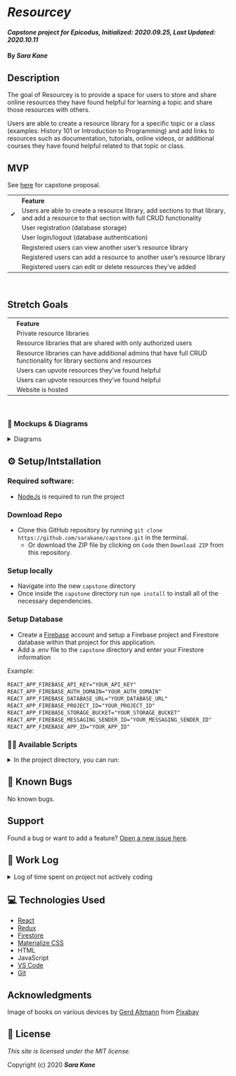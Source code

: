 # _Resourcey_
#### _Capstone project for Epicodus, Initialized: 2020.09.25, Last Updated: 2020.10.11_
#### By _**Sara Kane**_

## Description
The goal of Resourcey is to provide a space for users to store and share online resources they have found helpful for learning a topic and share those resources with others.

Users are able to create a resource library for a specific topic or a class (examples: History 101 or Introduction to Programming) and add links to resources such as documentation, tutorials, online videos, or additional courses they have found helpful related to that topic or class.

## MVP
See [here](/Proposal.md) for capstone proposal.<br />
<table>
  <tr style="text-align: left">
    <th> </th>
    <th>Feature</th>
  </tr>
  <tr>
    <td>✔</td>
    <td>Users are able to create a resource library, add sections to that library, and add a resource to that section with full CRUD functionality</td>
  </tr>
  <tr>
    <td></td>
    <td>User registration (database storage)</td>
  </tr>
  <tr>
    <td></td>
    <td>User login/logout (database authentication)</td>
  </tr>
  <tr>
    <td></td>
    <td>Registered users can view another user’s resource library</td>
  </tr>
  <tr>
    <td></td>
    <td>Registered users can add a resource to another user’s resource library</td>
  </tr>
  <tr>
    <td></td>
    <td>Registered users can edit or delete resources they’ve added</td>
  </tr>
</table>

<br/>

## Stretch Goals

<table>
  <tr style="text-align: left">
    <th></th>
    <th>Feature</th>
  </tr>
  <tr>
    <td></td>
    <td>Private resource libraries</td>
  </tr>
  <tr>
    <td></td>
    <td>Resource libraries that are shared with only authorized users</td>
  </tr>
  <tr>
    <td></td>
    <td>Resource libraries can have additional admins that have full CRUD functionality for library sections and resources</td>
  </tr>
  <tr>
    <td></td>
    <td>Users can upvote resources they’ve found helpful</td>
  </tr>
  <tr>
    <td></td>
    <td>Users can upvote resources they’ve found helpful</td>
  </tr>
  <tr>
    <td></td>
    <td>Website is hosted</td>
  </tr>
</table>

<br />

### 🎨 Mockups & Diagrams
<details>
  <summary>Diagrams</summary>
  <img src="./readme-images/resourcey.png" alt="Component Diagram" />
</details>

## ⚙ Setup/Intstallation
### Required software:
* [NodeJs](https://nodejs.org/en/) is required to run the project 

### Download Repo
* Clone this GitHub repository by running `git clone https://github.com/sarakane/capstone.git` in the terminal.
  * Or download the ZIP file by clicking on `Code` then `Download ZIP` from this repository.

### Setup locally
* Navigate into the new `capstone` directory
* Once inside the `capstone` directory run `npm install` to install all of the necessary dependencies.

### Setup Database
* Create a [Firebase](https://firebase.google.com) account and setup a Firebase project and Firestore database within that project for this application.
* Add a .env file to the `capstone` directory and enter your Firestore information

Example:
```
REACT_APP_FIREBASE_API_KEY="YOUR_API_KEY"
REACT_APP_FIREBASE_AUTH_DOMAIN="YOUR_AUTH_DOMAIN"
REACT_APP_FIREBASE_DATABASE_URL="YOUR_DATABASE_URL"
REACT_APP_FIREBASE_PROJECT_ID="YOUR_PROJECT_ID"
REACT_APP_FIREBASE_STORAGE_BUCKET="YOUR_STORAGE_BUCKET"
REACT_APP_FIREBASE_MESSAGING_SENDER_ID="YOUR_MESSAGING_SENDER_ID"
REACT_APP_FIREBASE_APP_ID="YOUR_APP_ID"
```

### 🏃‍♀️ Available Scripts
<details>
  <summary>In the project directory, you can run:</summary>

### `npm start`
Runs the app in the development mode.<br />
Open [http://localhost:3000](http://localhost:3000) to view it in the browser.

### `npm test`
*Currently there are no tests*<br />
Launches the test runner in the interactive watch mode.<br />

### `npm run build`
Builds the app for production to the `build` folder.<br />
</details>

## 🐛 Known Bugs
No known bugs.

## Support
Found a bug or want to add a feature? [Open a new issue here](https://github.com/sarakane/capstone/issues/new).

## 📓 Work Log
<details>
  <summary>Log of time spent on project not actively coding</summary>
<h4>2020.09.25</h4>
<table>
 <tr>
  <th>Work</th>
  <th>Time Spent</th>
 </tr>
 <tr>
  <td>Clean up project created by create-react-app</td>
  <td>8:29 a.m. -8:39 a.m.</td>
 </tr>
 <tr>
  <td>Make README outline</td>
  <td>8:39 a.m.-9:14 a.m.</td>
 </tr>
 <tr>
  <td>Add proposal to project</td>
  <td>9:14 a.m.-9:37 a.m.</td>
 </tr>
 <tr>
  <td>Work on website mockup</td>
  <td>9:37 a.m.-12:08 p.m.</td>
 </tr>
  <tr>
  <td>Continue to work on website mockup</td>
  <td>1:08 p.m.-2:06 p.m.</td>
 </tr>
 <tr>
  <td>Research potential tools to use for hosting, database, deciding if I need to make an api if I want the possibility of making a mobile version</td>
  <td>2:06-3:52</td>
 </tr>
  <tr>
  <td>Update README</td>
  <td>3:52-4:11</td>
 </tr>
  </tr>
  <tr>
  <td>Continue working on wireframe/component diagram</td>
  <td>4:11-5:00</td>
 </tr>
</table>
<h4>2020.10.02</h4>
<table>
  <tr>
  <th>Work</th>
  <th>Time Spent</th>
  </tr>
  <tr>
    <td>8:00 a.m. - 8:30 a.m.</td>
    <td>Asses today's work</td>
 </tr>
 <tr>
    <td>8:30 a.m. - 10:45am</td>
    <td>Look into tutorials for creating a full stack app with React</td>
 </tr>
 <tr>
    <td>10:45 a.m. - 12:00pm</td>
    <td>Read documentation on GraphQL</td>
 </tr>
  <tr>
    <td>1:00 p.m. - 1:30pm</td>
    <td>Set up firestore database</td>
 </tr>
</table>
</details>

## 💻 Technologies Used
* [React](https://reactjs.org/)
* [Redux](https://redux.js.org/)
* [Firestore](https://firebase.google.com/)
* [Materialize CSS](https://materializecss.com/)
* HTML
* JavaScript
* [VS Code](https://code.visualstudio.com/)
* [Git](https://git-scm.com/)

## Acknowledgments
Image of books on various devices by <a href="https://pixabay.com/users/geralt-9301/?utm_source=link-attribution&amp;utm_medium=referral&amp;utm_campaign=image&amp;utm_content=3659791">Gerd Altmann</a> from <a href="https://pixabay.com/?utm_source=link-attribution&amp;utm_medium=referral&amp;utm_campaign=image&amp;utm_content=3659791">Pixabay</a>

## 🔑 License
*This site is licensed under the MIT license.*

Copyright (c) 2020 **_Sara Kane_**





